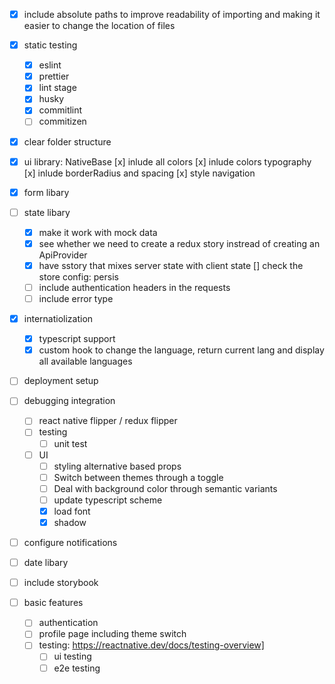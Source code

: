 - [x] include absolute paths to improve readability of importing and making it easier to change the location of files
- [x] static testing
  - [x] eslint
  - [x] prettier
  - [x] lint stage
  - [x] husky
  - [x] commitlint
  - [ ] commitizen
- [x] clear folder structure
- [x] ui library: NativeBase
      [x] inlude all colors
      [x] inlude colors typography
      [x] inlude borderRadius and spacing
      [x] style navigation
- [x] form libary
- [ ] state libary

  - [x] make it work with mock data
  - [x] see whether we need to create a redux story instread of creating an ApiProvider
  - [x] have sstory that mixes server state with client state
    [] check the store config: persis
  - [ ] include authentication headers in the requests
  - [ ] include error type

- [x] internatiolization
  - [x] typescript support
  - [x] custom hook to change the language, return current lang and display all available languages
- [ ] deployment setup
- [ ] debugging integration

  - [ ] react native flipper / redux flipper
  - [ ] testing
    - [ ] unit test
  - [ ] UI
    - [ ] styling alternative based props
    - [ ] Switch between themes through a toggle
    - [ ] Deal with background color through semantic variants
    - [ ] update typescript scheme
    - [x] load font
    - [x] shadow

- [ ] configure notifications
- [ ] date libary
- [ ] include storybook

- [ ] basic features
  - [ ] authentication
  - [ ] profile page including theme switch
  - [ ] testing: https://reactnative.dev/docs/testing-overview]
    - [ ] ui testing
    - [ ] e2e testing
